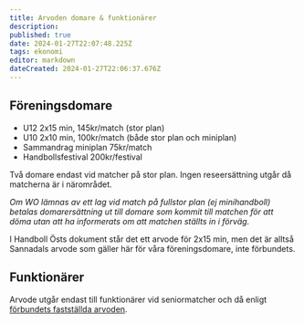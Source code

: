 ```yaml
---
title: Arvoden domare & funktionärer
description: 
published: true
date: 2024-01-27T22:07:48.225Z
tags: ekonomi
editor: markdown
dateCreated: 2024-01-27T22:06:37.676Z
---
```


## Föreningsdomare 
* U12 2x15 min, 145kr/match (stor plan)
* U10 2x10 min, 100kr/match (både stor plan och miniplan)
* Sammandrag miniplan 75kr/match
* Handbollsfestival 200kr/festival

Två domare endast vid matcher på stor plan.
Ingen reseersättning utgår då matcherna är i närområdet.

*Om WO lämnas av ett lag vid match på fullstor plan (ej minihandboll) betalas domarersättning ut till domare som kommit till matchen för att döma utan att ha informerats om att matchen ställts in i förväg.*

I Handboll Östs dokument står det ett arvode för 2x15 min, men det är alltså Sannadals arvode som gäller här för våra föreningsdomare, inte förbundets.

## Funktionärer
Arvode utgår endast till funktionärer vid seniormatcher och då enligt [förbundets fastställda arvoden](https://www.handbollost.se/hf-ost/domare--funktionar/ekonomi/arvoden).
